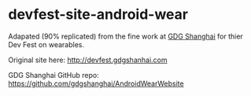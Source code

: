 devfest-site-android-wear
=========================

Adapated (90% replicated) from the fine work at [GDG Shanghai](http://gdgshanghai.com) for thier Dev Fest on wearables.  

Original site here: http://devfest.gdgshanhai.com

GDG Shanghai GitHub repo: https://github.com/gdgshanghai/AndroidWearWebsite
